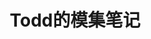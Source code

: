 ---
title: Todd的模集笔记
series: true
cascade:
  params:
    math: true
  authors:
    - name: ToddZZF
    - image: https://avatars.githubusercontent.com/u/89148407?v=4
---